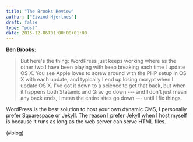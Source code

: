 ```yaml
---
title: "The Brooks Review"
author: ["Eivind Hjertnes"]
draft: false
type: "post"
date: 2015-12-06T01:00:00+01:00
---
```


**Ben Brooks:**

> But here's the thing: WordPress just keeps working where as the other
> two I have been playing with keep breaking each time I update OS X.
> You see Apple loves to screw around with the PHP setup in OS X with
> each update, and typically I end up losing mcrypt when I update OS X.
> I've got it down to a science to get that back, but when it happens
> both Statamic and Grav go down --- and I don't just mean any back
> ends, I mean the entire sites go down --- until I fix things.

WordPress is the best solution to host your own dynamic CMS, I
personally prefer Squarespace or Jekyll. The reason I prefer Jekyll when
I host myself is because it runs as long as the web server can serve
HTML files.

(#blog)
